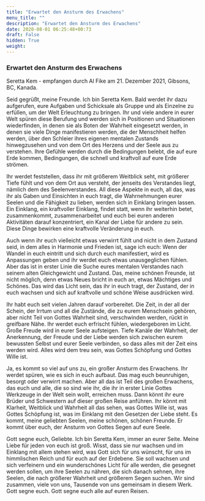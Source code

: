 ```yaml
---
title: "Erwartet den Ansturm des Erwachens"
menu_title: ""
description: "Erwartet den Ansturm des Erwachens"
date: 2020-08-01 06:25:48+00:73
draft: False
hidden: True
weight:
---
```

### Erwartet den Ansturm des Erwachens

Seretta Kem - empfangen durch Al Fike am 21. Dezember 2021, Gibsons, BC, Kanada.

Seid gegrüßt, meine Freunde. Ich bin Seretta Kem. Bald werdet ihr dazu aufgerufen, eure Aufgaben und Schicksale als Gruppe und als Einzelne zu erfüllen, um der Welt Erleuchtung zu bringen. Ihr und viele andere in eurer Welt spüren diese Berufung und werden sich in Positionen und Situationen wiederfinden, in denen sie als Boten der Wahrheit eingesetzt werden, in denen sie viele Dinge manifestieren werden, die der Menschheit helfen werden, über den Schleier ihres eigenen mentalen Zustands hinwegzusehen und von dem Ort des Herzens und der Seele aus zu verstehen. Ihre Gefühle werden durch die Bedingungen belebt, die auf eure Erde kommen, Bedingungen, die schnell und kraftvoll auf eure Erde strömen.

Ihr werdet feststellen, dass ihr mit größerem Weitblick seht, mit größerer Tiefe fühlt und von dem Ort aus versteht, der jenseits des Verstandes liegt, nämlich dem des Seelenverstandes. All diese Aspekte in euch, all das, was ihr als Gaben und Einsichten in euch tragt, die Wahrnehmungen eurer Seelen und die Fähigkeit zu lieben, werden sich in Einklang bringen lassen. Ein Einklang, ein kraftvoller Einklang, findet statt, wenn ihr weiterhin betet, zusammenkommt, zusammenarbeitet und euch bei euren anderen Aktivitäten darauf konzentriert, ein Kanal der Liebe für andere zu sein. Diese Dinge bewirken eine kraftvolle Veränderung in euch.

Auch wenn ihr euch vielleicht etwas verwirrt fühlt und nicht in dem Zustand seid, in dem alles in Harmonie und Frieden ist, sage ich euch: Wenn der Wandel in euch eintritt und sich durch euch manifestiert, wird es Anpassungen geben und ihr werdet euch etwas unausgeglichen fühlen. Aber das ist in erster Linie die Suche eures mentalen Verstandes nach seinem alten Gleichgewicht und Zustand. Das, meine schönen Freunde, ist nicht möglich, denn etwas Neues bricht in euch an, etwas Mächtiges und Schönes. Das wird das Licht sein, das ihr in euch tragt, der Zustand, der in euch wachsen und sich auf kraftvolle und schöne Weise ausdrücken wird.

Ihr habt euch seit vielen Jahren darauf vorbereitet. Die Zeit, in der all der Schein, der Irrtum und all die Zustände, die zu eurem Menschsein gehören, aber nicht Teil von Gottes Wahrheit sind, verschwinden werden, rückt in greifbare Nähe. Ihr werdet euch erfrischt fühlen, wiedergeboren im Licht. Große Freude wird in eurer Seele aufsteigen. Tiefe Kanäle der Wahrheit, der Anerkennung, der Freude und der Liebe werden sich zwischen eurem bewussten Selbst und eurer Seele verbinden, so dass alles mit der Zeit eins werden wird. Alles wird dem treu sein, was Gottes Schöpfung und Gottes Wille ist.

Ja, es kommt so viel auf uns zu, ein großer Ansturm des Erwachens. Ihr werdet spüren, wie es sich in euch aufbaut. Das mag euch beunruhigen, besorgt oder verwirrt machen. Aber all das ist Teil des großen Erwachens, das euch und alle, die so sind wie ihr, die ihr in erster Linie Gottes Werkzeuge in der Welt sein wollt, erreichen muss. Dann könnt ihr eure Brüder und Schwestern auf dieser großen Reise anführen. Ihr könnt mit Klarheit, Weitblick und Wahrheit all das sehen, was Gottes Wille ist, was Gottes Schöpfung ist, was im Einklang mit den Gesetzen der Liebe steht. Es kommt, meine geliebten Seelen, meine schönen, schönen Freunde. Er kommt über euch, der Ansturm von Gottes Segen auf eure Seele.

Gott segne euch, Geliebte. Ich bin Seretta Kem, immer an eurer Seite. Meine Liebe für jeden von euch ist groß. Wisst, dass sie nur wachsen und im Einklang mit allem stehen wird, was Gott sich für uns wünscht, für uns im himmlischen Reich und für euch auf der Erdebene. Sie soll wachsen und sich verfeinern und ein wunderschönes Licht für alle werden, die gesegnet werden sollen, um ihre Seelen zu nähren, die sich danach sehnen, ihre Seelen, die nach größerer Wahrheit und größerem Segen suchen. Wir sind zusammen, viele von uns, Tausende von uns gemeinsam in diesem Werk. Gott segne euch. Gott segne euch alle auf euren Reisen.
